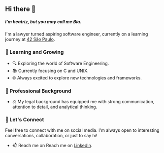<!--
**bbazaglia/bbazaglia** is a ✨ _special_ ✨ repository because its `README.md` (this file) appears on your GitHub profile.

Here are some ideas to get you started:

- 🔭 I’m currently working on ...
- 🌱 I’m currently learning ...
- 👯 I’m looking to collaborate on ...
- 🤔 I’m looking for help with ...
- 💬 Ask me about ...
- 📫 How to reach me: ...
- 😄 Pronouns: ...
- ⚡ Fun fact: ...
-->

## Hi there 👋
##### I'm beatriz, but you may call me Bia.

I'm a lawyer turned aspiring software engineer, currently on a learning journey at [42 São Paulo](https://www.42network.org/). 

### 🌱 Learning and Growing

- 🔍 Exploring the world of Software Engineering.
- 📚 Currently focusing on C and UNIX.
- 🌐 Always excited to explore new technologies and frameworks.

### 💼 Professional Background

- ⚖️ My legal background has equipped me with strong communication, attention to detail, and analytical thinking.

### 🤝 Let's Connect

Feel free to connect with me on social media. I'm always open to interesting conversations, collaboration, or just to say hi!

- 📫 Reach me on Reach me on [LinkedIn](https://www.linkedin.com/in/beatriz-bazaglia-4a1110254/).
